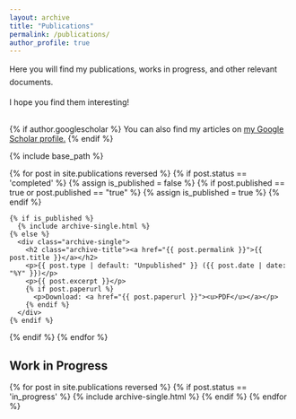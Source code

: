 ```yaml
---
layout: archive
title: "Publications"
permalink: /publications/
author_profile: true
---
```


<div class="archive-intro" style="margin-bottom: 2em; font-size: 1em; line-height: 1.6;">
  <p>Here you will find my publications, works in progress, and other relevant documents.</p>
  <p>I hope you find them interesting!</p>
</div>

{% if author.googlescholar %}
  You can also find my articles on <u><a href="{{ author.googlescholar }}">my Google Scholar profile</a>.</u>
{% endif %}

{% include base_path %}

{% for post in site.publications reversed %}
  {% if post.status == 'completed' %}
    {% assign is_published = false %}
    {% if post.published == true or post.published == "true" %}
      {% assign is_published = true %}
    {% endif %}

    {% if is_published %}
      {% include archive-single.html %}
    {% else %}
      <div class="archive-single">
        <h2 class="archive-title"><a href="{{ post.permalink }}">{{ post.title }}</a></h2>
        <p>{{ post.type | default: "Unpublished" }} ({{ post.date | date: "%Y" }})</p>
        <p>{{ post.excerpt }}</p>
        {% if post.paperurl %}
          <p>Download: <a href="{{ post.paperurl }}"><u>PDF</u></a></p>
        {% endif %}
      </div>
    {% endif %}
  {% endif %}
{% endfor %}

## Work in Progress

{% for post in site.publications reversed %}
  {% if post.status == 'in_progress' %}
    {% include archive-single.html %}
  {% endif %}
{% endfor %}
